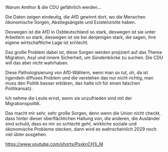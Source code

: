 Warum Amthor & die CDU gefährlich werden...

Die Daten zeigen eindeutig, die AfD gewinnt dort, wo die Menschen ökonomische Sorgen, Abstiegsängste und Existenznöte haben. 

Deswegen ist die AfD in Ostdeutschland so stark, deswegen ist sie unter Arbeitern so stark, deswegen ist sie bei denjenigen stark, die sagen, ihre eigene wirtschaftliche Lage ist schlecht.

Das große Problem dabei ist, diese Sorgen werden projiziert auf das Thema Migration, Asyl und innere Sicherheit, um Sündenböcke zu suchen. Die CDU will das aber nicht wahrhaben. 

Diese Pathologisierung von AfD-Wählern, wenn man so tut, oh, da ist irgendein diffuses Problem und die verstehen das nur nicht richtig, man muss den Politik besser erklären, das halte ich für einen falschen Politikansatz. 

Ich nehme die Leute ernst, wenn sie unzufrieden sind mit der Migrationspolitik. 

Das macht mir sehr, sehr große Sorgen, denn wenn die Union nicht checkt, dass hinter dieser oberflächlichen Haltung von, die anderen, die Ausländer sind schuld, dass es mir so schlecht geht, wirkliche soziale und ökonomische Probleme stecken, dann wird es wahrscheinlich 2029 noch viel übler ausgehen.

https://www.youtube.com/shorts/PsxknCH1i_M